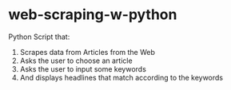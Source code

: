 # web-scraping-w-python

Python Script that: 
1. Scrapes data from Articles from the Web 
2. Asks the user to choose an article 
3. Asks the user to input some keywords 
4. And displays headlines that match according to the keywords
